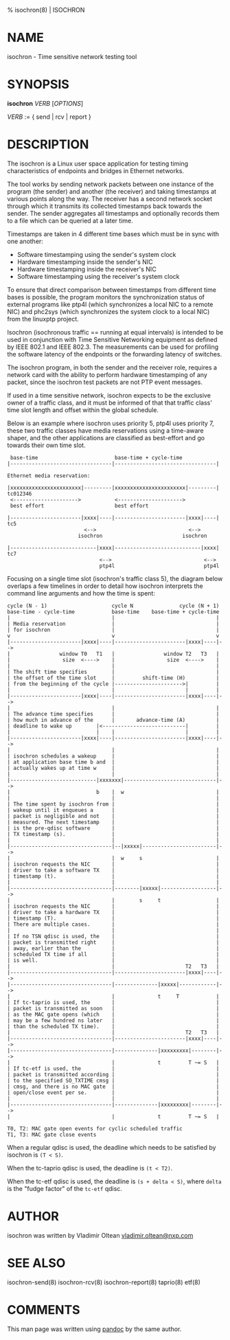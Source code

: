 % isochron(8) | ISOCHRON

NAME
====

isochron - Time sensitive network testing tool

SYNOPSIS
========

**isochron** _VERB_ \[_OPTIONS_\]

_VERB_ := { send | rcv | report }

DESCRIPTION
===========

The isochron is a Linux user space application for testing timing
characteristics of endpoints and bridges in Ethernet networks.

The tool works by sending network packets between one instance of the
program (the sender) and another (the receiver) and taking timestamps at
various points along the way. The receiver has a second network socket
through which it transmits its collected timestamps back towards the
sender. The sender aggregates all timestamps and optionally records them
to a file which can be queried at a later time.

Timestamps are taken in 4 different time bases which must be in sync
with one another:

  * Software timestamping using the sender's system clock
  * Hardware timestamping inside the sender's NIC
  * Hardware timestamping inside the receiver's NIC
  * Software timestamping using the receiver's system clock

To ensure that direct comparison between timestamps from different time
bases is possible, the program monitors the synchronization status of
external programs like ptp4l (which synchronizes a local NIC to a remote
NIC) and phc2sys (which synchronizes the system clock to a local NIC)
from the linuxptp project.

Isochron (isochronous traffic == running at equal intervals) is intended
to be used in conjunction with Time Sensitive Networking equipment as
defined by IEEE 802.1 and IEEE 802.3. The measurements can be used for
profiling the software latency of the endpoints or the forwarding
latency of switches.

The isochron program, in both the sender and the receiver role, requires
a network card with the ability to perform hardware timestamping of any
packet, since the isochron test packets are not PTP event messages.

If used in a time sensitive network, isochron expects to be the
exclusive owner of a traffic class, and it must be informed of that that
traffic class' time slot length and offset within the global schedule.

Below is an example where isochron uses priority 5, ptp4l uses priority
7, these two traffic classes have media reservations using a time-aware
shaper, and the other applications are classified as best-effort and go
towards their own time slot.

```
 base-time                         base-time + cycle-time
|---------------------------------|---------------------------------|

Ethernet media reservation:

|xxxxxxxxxxxxxxxxxxxxxxx|---------|xxxxxxxxxxxxxxxxxxxxxxx|---------| tc012346
 <--------------------->           <--------------------->
 best effort                       best effort

|-----------------------|xxxx|----|-----------------------|xxxx|----| tc5
                         <-->                              <-->
                       isochron                          isochron

|----------------------------|xxxx|----------------------------|xxxx| tc7
                              <-->                              <-->
                              ptp4l                             ptp4l
```

Focusing on a single time slot (isochron's traffic class 5), the diagram
below overlaps a few timelines in order to detail how isochron
interprets the command line arguments and how the time is spent:

```
cycle (N - 1)                     cycle N               cycle (N + 1)
base-time - cycle-time            base-time    base-time + cycle-time
|                                 |                                 |
| Media reservation               |                                 |
| for isochron                    |                                 |
v                                 v                                 v
|-----------------------|xxxx|----|-----------------------|xxxx|----|-->
|                window T0   T1   |                window T2   T3   |
|                 size  <---->    |                 size  <---->    |
|                                 |                                 |
| The shift time specifies        |                                 |
| the offset of the time slot     |         shift-time (H)          |
| from the beginning of the cycle |---------------------->|         |
|                                 |                       |         |
|-----------------------|xxxx|----|-----------------------|xxxx|----|-->
|                                 |                                 |
| The advance time specifies      |                                 |
| how much in advance of the      |       advance-time (A)          |
| deadline to wake up        |<---------------------------|         |
|                            |    |                       |         |
|-----------------------|xxxx|----|-----------------------|xxxx|----|-->
|                                 |                                 |
| isochron schedules a wakeup     |                                 |
| at application base time b and  |                                 |
| actually wakes up at time w     |                                 |
|                                 |                                 |
|----------------------------|xxxxxxx|------------------------------|-->
|                            b    |  w                              |
|                                 |                                 |
| The time spent by isochron from |                                 |
| wakeup until it enqueues a      |                                 |
| packet is negligible and not    |                                 |
| measured. The next timestamp    |                                 |
| is the pre-qdisc software       |                                 |
| TX timestamp (s).               |                                 |
|                                 |                                 |
|---------------------------------|--|xxxxx|------------------------|-->
|                                 |  w     s                        |
| isochron requests the NIC       |                                 |
| driver to take a software TX    |                                 |
| timestamp (t).                  |                                 |
|                                 |                                 |
|---------------------------------|--------|xxxxx|------------------|-->
|                                 |        s     t                  |
| isochron requests the NIC       |                                 |
| driver to take a hardware TX    |                                 |
| timestamp (T).                  |                                 |
| There are multiple cases.       |                                 |
|                                 |                                 |
| If no TSN qdisc is used, the    |                                 |
| packet is transmitted right     |                                 |
| away, earlier than the          |                                 |
| scheduled TX time if all        |                                 |
| is well.                        |                                 |
|                                 |                       T2   T3   |
|---------------------------------|-----------------------|xxxx|----|-->
|---------------------------------|--------------|xxxxx|------------|-->
|                                 |              t     T            |
| If tc-taprio is used, the       |                                 |
| packet is transmitted as soon   |                                 |
| as the MAC gate opens (which    |                                 |
| may be a few hundred ns later   |                                 |
| than the scheduled TX time).    |                                 |
|                                 |                       T2   T3   |
|---------------------------------|-----------------------|xxxx|----|-->
|---------------------------------|--------------|xxxxxxxxx|--------|-->
|                                 |              t         T ~= S   |
| If tc-etf is used, the          |                                 |
| packet is transmitted according |                                 |
| to the specified SO_TXTIME cmsg |                                 |
| cmsg, and there is no MAC gate  |                                 |
| open/close event per se.        |                                 |
|                                 |                                 |
|---------------------------------|--------------|xxxxxxxxx|--------|-->
|                                 |              t         T ~= S   |

T0, T2: MAC gate open events for cyclic scheduled traffic
T1, T3: MAC gate close events
```

When a regular qdisc is used, the deadline which needs to be satisfied
by isochron is `(T < S)`.

When the tc-taprio qdisc is used, the deadline is `(t < T2)`.

When the tc-etf qdisc is used, the deadline is `(s + delta < S)`, where
`delta` is the "fudge factor" of the `tc-etf` qdisc.

AUTHOR
======

isochron was written by Vladimir Oltean <vladimir.oltean@nxp.com>

SEE ALSO
========

isochron-send(8)
isochron-rcv(8)
isochron-report(8)
taprio(8)
etf(8)

COMMENTS
========

This man page was written using [pandoc](http://pandoc.org/) by the same author.
